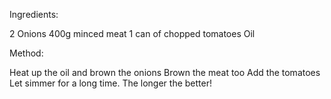 Ingredients:

2 Onions
400g minced meat
1 can of chopped tomatoes
Oil

Method:

Heat up the oil and brown the onions
Brown the meat too
Add the tomatoes
Let simmer for a long time. The longer the better!
